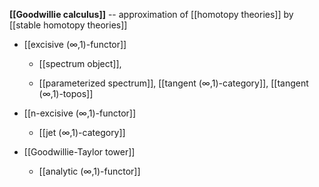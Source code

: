 
**[[Goodwillie calculus]]** -- approximation of [[homotopy theories]] by [[stable homotopy theories]] 


* [[excisive (∞,1)-functor]]

  * [[spectrum object]], 

  * [[parameterized spectrum]], [[tangent (∞,1)-category]], [[tangent (∞,1)-topos]]

* [[n-excisive (∞,1)-functor]]

  * [[jet (∞,1)-category]]

* [[Goodwillie-Taylor tower]]

  * [[analytic (∞,1)-functor]]
